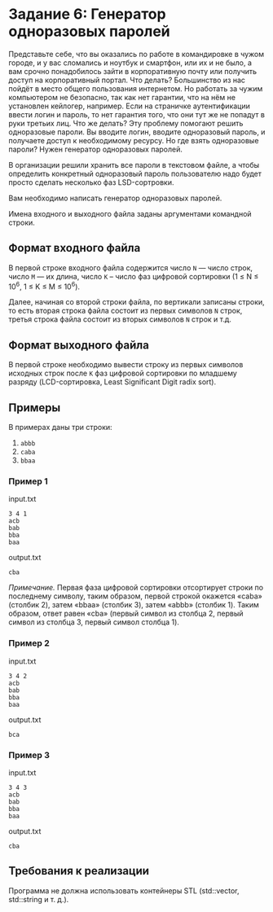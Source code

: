 # Задание 6: Генератор одноразовых паролей
Представьте себе, что вы оказались по работе в командировке в чужом городе, и у вас сломались и ноутбук и смартфон, или их и не было, 
а вам срочно понадобилось зайти в корпоративную почту или получить доступ на корпоративный портал. Что делать? 
Большинство из нас пойдёт в место общего пользования интернетом. Но работать за чужим компьютером не безопасно, так как нет гарантии, что на нём не установлен кейлогер, например.
Если на страничке аутентификации ввести логин и пароль, то нет гарантия того, что они тут же не попадут в руки третьих лиц. 
Что же делать? Эту проблему помогают решить одноразовые пароли. Вы вводите логин, вводите одноразовый пароль, и получаете доступ к необходимому ресурсу. 
Но где взять одноразовые пароли? Нужен генератор одноразовых паролей.

В организации решили хранить все пароли в текстовом файле, а чтобы определить конкретный одноразовый пароль пользователю надо будет просто сделать несколько фаз LSD-сортровки.

Вам необходимо написать генератор одноразовых паролей.

Имена входного и выходного файла заданы аргументами командной строки.

## Формат входного файла
В первой строке входного файла содержится число `N` — число строк, число `M` — их длина, число `K` – число фаз цифровой сортировки (1 ≤ N ≤ 10<sup>6</sup>, 1 ≤ K ≤ M ≤ 10<sup>6</sup>). 

Далее, начиная со второй строки файла, по вертикали записаны строки, то есть вторая строка файла состоит из первых символов `N` строк, третья строка файла состоит из вторых символов `N` строк и т.д.

## Формат выходного файла
В первой строке необходимо вывести строку из первых символов исходных строк после `K` фаз цифровой сортировки по младшему разряду (LCD-сортировка, Least Significant Digit radix sort).

## Примеры
В примерах даны три строки:
1. `abbb`
2. `caba`
3. `bbaa`

### Пример 1
input.txt
```
3 4 1
acb
bab
bba
baa
```
output.txt
```
cba
```
*Примечание.* Первая фаза цифровой сортировки отсортирует строки по последнему символу, таким образом, первой строкой окажется «caba» (столбик 2), затем «bbaa» (столбик 3), затем «abbb» (столбик 1). 
Таким образом, ответ равен «cba» (первый символ из столбца 2, первый символ из столбца 3, первый символ столбца 1).

### Пример 2
input.txt
```
3 4 2
acb
bab
bba
baa
```
output.txt
```
bca
```

### Пример 3
input.txt
```
3 4 3
acb
bab
bba
baa
```
output.txt
```
cba
```

## Требования к реализации
Программа не должна использовать контейнеры STL (std::vector, std::string и т. д.). 